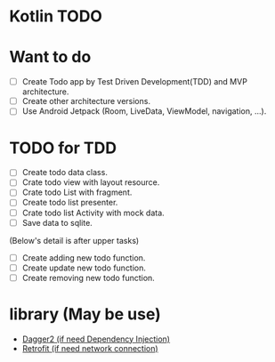 # Kotlin TODO

# Want to do
- [ ] Create Todo app by Test Driven Development(TDD) and MVP architecture.
- [ ] Create other architecture versions.
- [ ] Use Android Jetpack (Room, LiveData, ViewModel, navigation, ...).

# TODO for TDD
- [ ] Create todo data class.
- [ ] Crate todo view with layout resource.
- [ ] Crate todo List with fragment.
- [ ] Create todo list presenter.
- [ ] Crate todo list Activity with mock data.
- [ ] Save data to sqlite.

(Below's detail is after upper tasks)
- [ ] Create adding new todo function.
- [ ] Create update new todo function.
- [ ] Create removing new todo function.

# library (May be use)
- [Dagger2 (if need Dependency Injection)](https://dagger.dev/)
- [Retrofit (if need network connection)](https://square.github.io/retrofit/)
